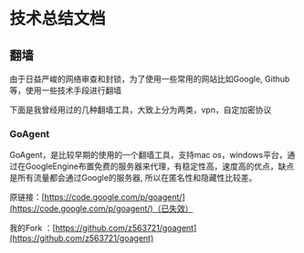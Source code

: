 # 技术总结文档

## 翻墙

由于日益严峻的网络审查和封锁，为了使用一些常用的网站比如Google, Github等，使用一些技术手段进行翻墙

下面是我曾经用过的几种翻墙工具，大致上分为两类，vpn，自定加密协议

### GoAgent

GoAgent，是比较早期的使用的一个翻墙工具，支持mac os，windows平台，通过在GoogleEngine布置免费的服务器来代理，有稳定性高，速度高的优点，缺点是所有流量都会通过Google的服务器, 所以在匿名性和隐藏性比较差。

原链接：[https://code.google.com/p/goagent/](https://code.google.com/p/goagent/)（已失效）

我的Fork ：[https://github.com/z563721/goagent](https://github.com/z563721/goagent)

